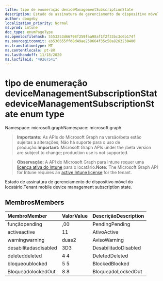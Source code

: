 ```yaml
---
title: tipo de enumeração deviceManagementSubscriptionState
description: Estado de assinatura de gerenciamento de dispositivo móvel do locatário.
author: dougeby
localization_priority: Normal
ms.prod: intune
doc_type: enumPageType
ms.openlocfilehash: 5553253d66798f259faa98af1f2f33bc3c6b174f
ms.sourcegitcommit: eb536655ffd8d49ae258664f35c50a8263238400
ms.translationtype: MT
ms.contentlocale: pt-BR
ms.lasthandoff: 11/18/2020
ms.locfileid: "49267541"
---
```

# <a name="devicemanagementsubscriptionstate-enum-type"></a><span data-ttu-id="46ccc-103">tipo de enumeração deviceManagementSubscriptionState</span><span class="sxs-lookup"><span data-stu-id="46ccc-103">deviceManagementSubscriptionState enum type</span></span>

<span data-ttu-id="46ccc-104">Namespace: microsoft.graph</span><span class="sxs-lookup"><span data-stu-id="46ccc-104">Namespace: microsoft.graph</span></span>

> <span data-ttu-id="46ccc-105">**Importante:** As APIs do Microsoft Graph na versão/beta estão sujeitas a alterações; Não há suporte para o uso de produção.</span><span class="sxs-lookup"><span data-stu-id="46ccc-105">**Important:** Microsoft Graph APIs under the /beta version are subject to change; production use is not supported.</span></span>

> <span data-ttu-id="46ccc-106">**Observação:** A API do Microsoft Graph para Intune requer uma [licença ativa do Intune](https://go.microsoft.com/fwlink/?linkid=839381) para o locatário.</span><span class="sxs-lookup"><span data-stu-id="46ccc-106">**Note:** The Microsoft Graph API for Intune requires an [active Intune license](https://go.microsoft.com/fwlink/?linkid=839381) for the tenant.</span></span>

<span data-ttu-id="46ccc-107">Estado de assinatura de gerenciamento de dispositivo móvel do locatário.</span><span class="sxs-lookup"><span data-stu-id="46ccc-107">Tenant mobile device management subscription state.</span></span>

## <a name="members"></a><span data-ttu-id="46ccc-108">Membros</span><span class="sxs-lookup"><span data-stu-id="46ccc-108">Members</span></span>
|<span data-ttu-id="46ccc-109">Membro</span><span class="sxs-lookup"><span data-stu-id="46ccc-109">Member</span></span>|<span data-ttu-id="46ccc-110">Valor</span><span class="sxs-lookup"><span data-stu-id="46ccc-110">Value</span></span>|<span data-ttu-id="46ccc-111">Descrição</span><span class="sxs-lookup"><span data-stu-id="46ccc-111">Description</span></span>|
|:---|:---|:---|
|<span data-ttu-id="46ccc-112">função</span><span class="sxs-lookup"><span data-stu-id="46ccc-112">pending</span></span>|<span data-ttu-id="46ccc-113">,0</span><span class="sxs-lookup"><span data-stu-id="46ccc-113">0</span></span>|<span data-ttu-id="46ccc-114">Pending</span><span class="sxs-lookup"><span data-stu-id="46ccc-114">Pending</span></span>|
|<span data-ttu-id="46ccc-115">active</span><span class="sxs-lookup"><span data-stu-id="46ccc-115">active</span></span>|<span data-ttu-id="46ccc-116">1</span><span class="sxs-lookup"><span data-stu-id="46ccc-116">1</span></span>|<span data-ttu-id="46ccc-117">Ativo</span><span class="sxs-lookup"><span data-stu-id="46ccc-117">Active</span></span>|
|<span data-ttu-id="46ccc-118">warning</span><span class="sxs-lookup"><span data-stu-id="46ccc-118">warning</span></span>|<span data-ttu-id="46ccc-119">duas</span><span class="sxs-lookup"><span data-stu-id="46ccc-119">2</span></span>|<span data-ttu-id="46ccc-120">Aviso</span><span class="sxs-lookup"><span data-stu-id="46ccc-120">Warning</span></span>|
|<span data-ttu-id="46ccc-121">desabilitadas</span><span class="sxs-lookup"><span data-stu-id="46ccc-121">disabled</span></span>|<span data-ttu-id="46ccc-122">3D</span><span class="sxs-lookup"><span data-stu-id="46ccc-122">3</span></span>|<span data-ttu-id="46ccc-123">Desabilitado</span><span class="sxs-lookup"><span data-stu-id="46ccc-123">Disabled</span></span>|
|<span data-ttu-id="46ccc-124">deleted</span><span class="sxs-lookup"><span data-stu-id="46ccc-124">deleted</span></span>|<span data-ttu-id="46ccc-125">4 </span><span class="sxs-lookup"><span data-stu-id="46ccc-125">4</span></span>|<span data-ttu-id="46ccc-126">Deleted</span><span class="sxs-lookup"><span data-stu-id="46ccc-126">Deleted</span></span>|
|<span data-ttu-id="46ccc-127">bloqueou</span><span class="sxs-lookup"><span data-stu-id="46ccc-127">blocked</span></span>|<span data-ttu-id="46ccc-128">5 </span><span class="sxs-lookup"><span data-stu-id="46ccc-128">5</span></span>|<span data-ttu-id="46ccc-129">Blocked</span><span class="sxs-lookup"><span data-stu-id="46ccc-129">Blocked</span></span>|
|<span data-ttu-id="46ccc-130">Bloqueado</span><span class="sxs-lookup"><span data-stu-id="46ccc-130">lockedOut</span></span>|<span data-ttu-id="46ccc-131">8 </span><span class="sxs-lookup"><span data-stu-id="46ccc-131">8</span></span>|<span data-ttu-id="46ccc-132">Bloqueado</span><span class="sxs-lookup"><span data-stu-id="46ccc-132">LockedOut</span></span>|




